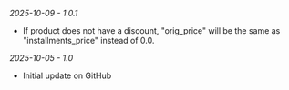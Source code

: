 *2025-10-09 - 1.0.1*
- If product does not have a discount, "orig_price" will be the same as "installments_price" instead of 0.0.

*2025-10-05 - 1.0*
- Initial update on GitHub
